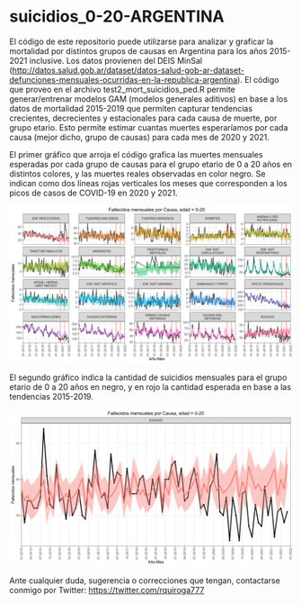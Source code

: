 # suicidios_0-20-ARGENTINA
El código de este repositorio puede utilizarse para analizar y graficar la mortalidad por distintos grupos de causas en Argentina para los años 2015-2021 inclusive. Los datos provienen del DEIS MinSal (http://datos.salud.gob.ar/dataset/datos-salud-gob-ar-dataset-defunciones-mensuales-ocurridas-en-la-republica-argentina).
El código que proveo en el archivo test2_mort_suicidios_ped.R permite generar/entrenar modelos GAM (modelos generales aditivos) en base a los datos de mortalidad 2015-2019 que permiten capturar tendencias crecientes, decrecientes y estacionales para cada causa de muerte, por grupo etario. Esto permite estimar cuantas muertes esperaríamos por cada causa (mejor dicho, grupo de causas) para cada mes de 2020 y 2021.

El primer gráfico que arroja el código grafica las muertes mensuales esperadas por cada grupo de causas para el grupo etario de 0 a 20 años en distintos colores, y las muertes reales observadas en color negro. Se indican como dos líneas rojas verticales los meses que corresponden a los picos de casos de COVID-19 en 2020 y 2021.

![Mortalidad mensual por distintas causas 0-20 años Argentina](https://github.com/rquiroga7/suicidios_0-20-ARGENTINA/blob/main/0-20_tendencias_mortalidad_mensual_causas_picos.png?)

El segundo gráfico indica la cantidad de suicidios mensuales para el grupo etario de 0 a 20 años en negro, y en rojo la cantidad esperada en base a las tendencias 2015-2019.

![Suicidios mensuales 0-20 años Argentina](https://github.com/rquiroga7/suicidios_0-20-ARGENTINA/blob/main/0-20_tendencias_mortalidad_mensual_SUICIDIOS.png?)

Ante cualquier duda, sugerencia o correcciones que tengan, contactarse conmigo por Twitter: https://twitter.com/rquiroga777
